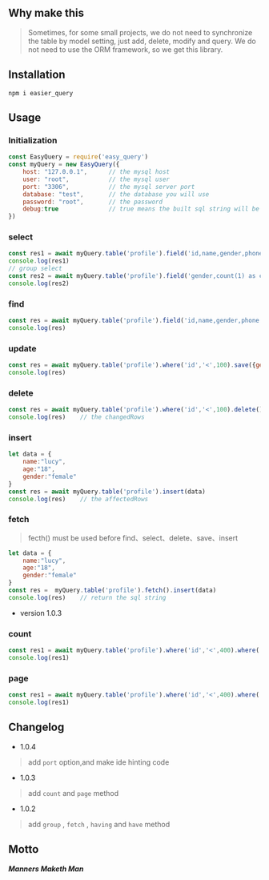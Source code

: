 ## Why make this
> Sometimes, for some small projects, we do not need to synchronize the table by model setting, just add, delete, modify and query. We do not need to use the ORM framework, so we get this library.



## Installation
``` shell
npm i easier_query
```

## Usage
### Initialization
``` javascript
const EasyQuery = require('easy_query')
const myQuery = new EasyQuery({
    host: "127.0.0.1",      // the mysql host
    user: "root",           // the mysql user
    port: "3306",           // the mysql server port
    database: "test",       // the database you will use
    password: "root",       // the password
    debug:true              // true means the built sql string will be printed in the console
})
```

### select
``` javascript
const res1 = await myQuery.table('profile').field('id,name,gender,phone').where('id','<',100).order('id desc').limit(3).select()
console.log(res1)
// group select
const res2 = await myQuery.table('profile').field('gender,count(1) as cnt').group('gender').having('cnt','>',3).select()
console.log(res2)
```

### find
``` javascript
const res = await myQuery.table('profile').field('id,name,gender,phone').where('id','<',100).find()
console.log(res)
```

### update
``` javascript
const res = await myQuery.table('profile').where('id','<',100).save({gender:"female"})
console.log(res)
```

### delete
``` javascript
const res = await myQuery.table('profile').where('id','<',100).delete()
console.log(res)    // the changedRows
```

### insert
``` javascript
let data = {
    name:"lucy",
    age:"18",
    gender:"female"
}
const res = await myQuery.table('profile').insert(data)
console.log(res)    // the affectedRows
```

### fetch
> fecth() must be used before find、select、delete、save、insert
``` javascript
let data = {
    name:"lucy",
    age:"18",
    gender:"female"
}
const res =  myQuery.table('profile').fetch().insert(data)
console.log(res)    // return the sql string
```

* version 1.0.3
### count
``` javascript
const res1 = await myQuery.table('profile').where('id','<',400).where('gender','=','女').count();
console.log(res1)
```

### page
``` javascript
const res1 = await myQuery.table('profile').where('id','<',400).where('gender','=','女').page(20,3);
console.log(res1)
```

## Changelog
* 1.0.4
> add `port` option,and make ide hinting code
* 1.0.3
> add  `count` and `page` method
* 1.0.2
> add `group` , `fetch` , `having` and `have` method

## Motto
***Manners Maketh Man***